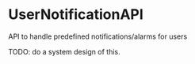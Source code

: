 # UserNotificationAPI
API to handle predefined notifications/alarms for users

TODO: do a system design of this.
